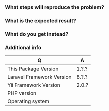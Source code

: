 ### What steps will reproduce the problem?

### What is the expected result?

### What do you get instead?

### Additional info

| Q                         | A
| ------------------------- | ---
| This Package Version      | 1.?.?
| Laravel Framework Version | 8.?.?
| Yii Framework Version     | 2.0.?
| PHP version               | 
| Operating system          |
